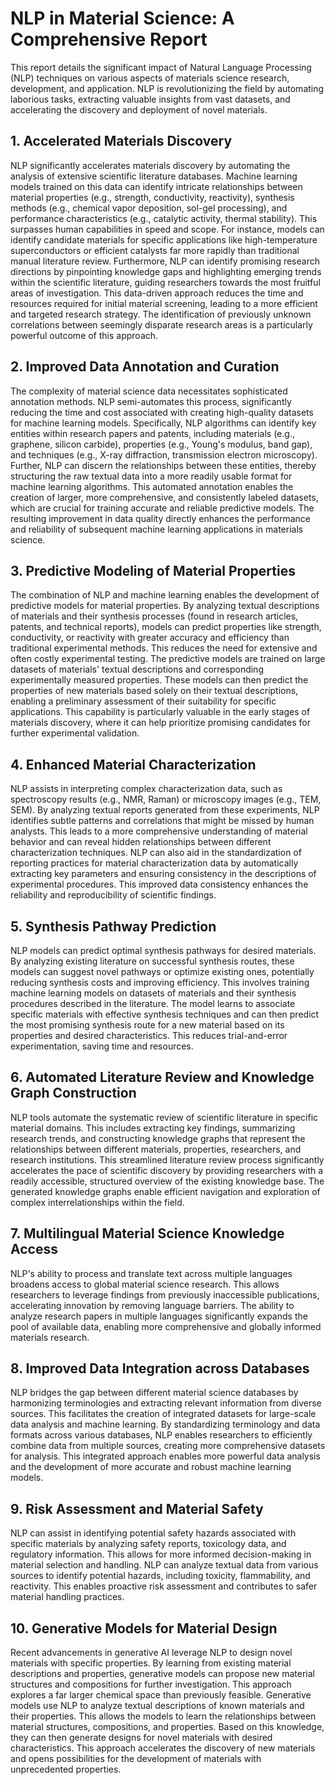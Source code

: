 # NLP in Material Science: A Comprehensive Report

This report details the significant impact of Natural Language Processing (NLP) techniques on various aspects of materials science research, development, and application.  NLP is revolutionizing the field by automating laborious tasks, extracting valuable insights from vast datasets, and accelerating the discovery and deployment of novel materials.

## 1. Accelerated Materials Discovery

NLP significantly accelerates materials discovery by automating the analysis of extensive scientific literature databases.  Machine learning models trained on this data can identify intricate relationships between material properties (e.g., strength, conductivity, reactivity), synthesis methods (e.g., chemical vapor deposition, sol-gel processing), and performance characteristics (e.g., catalytic activity, thermal stability).  This surpasses human capabilities in speed and scope. For instance, models can identify candidate materials for specific applications like high-temperature superconductors or efficient catalysts far more rapidly than traditional manual literature review.  Furthermore, NLP can identify promising research directions by pinpointing knowledge gaps and highlighting emerging trends within the scientific literature, guiding researchers towards the most fruitful areas of investigation.  This data-driven approach reduces the time and resources required for initial material screening, leading to a more efficient and targeted research strategy.  The identification of previously unknown correlations between seemingly disparate research areas is a particularly powerful outcome of this approach.

## 2. Improved Data Annotation and Curation

The complexity of material science data necessitates sophisticated annotation methods.  NLP semi-automates this process, significantly reducing the time and cost associated with creating high-quality datasets for machine learning models.  Specifically, NLP algorithms can identify key entities within research papers and patents, including materials (e.g., graphene, silicon carbide), properties (e.g., Young's modulus, band gap), and techniques (e.g., X-ray diffraction, transmission electron microscopy).  Further, NLP can discern the relationships between these entities, thereby structuring the raw textual data into a more readily usable format for machine learning algorithms.  This automated annotation enables the creation of larger, more comprehensive, and consistently labeled datasets, which are crucial for training accurate and reliable predictive models. The resulting improvement in data quality directly enhances the performance and reliability of subsequent machine learning applications in materials science.

## 3. Predictive Modeling of Material Properties

The combination of NLP and machine learning enables the development of predictive models for material properties. By analyzing textual descriptions of materials and their synthesis processes (found in research articles, patents, and technical reports), models can predict properties like strength, conductivity, or reactivity with greater accuracy and efficiency than traditional experimental methods. This reduces the need for extensive and often costly experimental testing. The predictive models are trained on large datasets of materials' textual descriptions and corresponding experimentally measured properties. These models can then predict the properties of new materials based solely on their textual descriptions, enabling a preliminary assessment of their suitability for specific applications. This capability is particularly valuable in the early stages of materials discovery, where it can help prioritize promising candidates for further experimental validation.

## 4. Enhanced Material Characterization

NLP assists in interpreting complex characterization data, such as spectroscopy results (e.g., NMR, Raman) or microscopy images (e.g., TEM, SEM).  By analyzing textual reports generated from these experiments, NLP identifies subtle patterns and correlations that might be missed by human analysts.  This leads to a more comprehensive understanding of material behavior and can reveal hidden relationships between different characterization techniques.  NLP can also aid in the standardization of reporting practices for material characterization data by automatically extracting key parameters and ensuring consistency in the descriptions of experimental procedures.  This improved data consistency enhances the reliability and reproducibility of scientific findings.

## 5. Synthesis Pathway Prediction

NLP models can predict optimal synthesis pathways for desired materials. By analyzing existing literature on successful synthesis routes, these models can suggest novel pathways or optimize existing ones, potentially reducing synthesis costs and improving efficiency. This involves training machine learning models on datasets of materials and their synthesis procedures described in the literature. The model learns to associate specific materials with effective synthesis techniques and can then predict the most promising synthesis route for a new material based on its properties and desired characteristics. This reduces trial-and-error experimentation, saving time and resources.

## 6. Automated Literature Review and Knowledge Graph Construction

NLP tools automate the systematic review of scientific literature in specific material domains. This includes extracting key findings, summarizing research trends, and constructing knowledge graphs that represent the relationships between different materials, properties, researchers, and research institutions. This streamlined literature review process significantly accelerates the pace of scientific discovery by providing researchers with a readily accessible, structured overview of the existing knowledge base. The generated knowledge graphs enable efficient navigation and exploration of complex interrelationships within the field.

## 7. Multilingual Material Science Knowledge Access

NLP's ability to process and translate text across multiple languages broadens access to global material science research. This allows researchers to leverage findings from previously inaccessible publications, accelerating innovation by removing language barriers. The ability to analyze research papers in multiple languages significantly expands the pool of available data, enabling more comprehensive and globally informed materials research.

## 8. Improved Data Integration across Databases

NLP bridges the gap between different material science databases by harmonizing terminologies and extracting relevant information from diverse sources. This facilitates the creation of integrated datasets for large-scale data analysis and machine learning. By standardizing terminology and data formats across various databases, NLP enables researchers to efficiently combine data from multiple sources, creating more comprehensive datasets for analysis. This integrated approach enables more powerful data analysis and the development of more accurate and robust machine learning models.


## 9. Risk Assessment and Material Safety

NLP can assist in identifying potential safety hazards associated with specific materials by analyzing safety reports, toxicology data, and regulatory information. This allows for more informed decision-making in material selection and handling.  NLP can analyze textual data from various sources to identify potential hazards, including toxicity, flammability, and reactivity. This enables proactive risk assessment and contributes to safer material handling practices.


## 10. Generative Models for Material Design

Recent advancements in generative AI leverage NLP to design novel materials with specific properties. By learning from existing material descriptions and properties, generative models can propose new material structures and compositions for further investigation. This approach explores a far larger chemical space than previously feasible.  Generative models use NLP to analyze textual descriptions of known materials and their properties.  This allows the models to learn the relationships between material structures, compositions, and properties. Based on this knowledge, they can then generate designs for novel materials with desired characteristics.  This approach accelerates the discovery of new materials and opens possibilities for the development of materials with unprecedented properties.